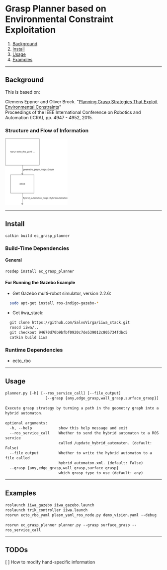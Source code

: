 # Grasp Planner based on Environmental Constraint Exploitation

1. [Background](#background)
2. [Install](#install)
3. [Usage](#usage)
4. [Examples](#examples)

---

## Background <a name="background"></a>
This is based on:

Clemens Eppner and Oliver Brock. "[Planning Grasp Strategies That Exploit Environmental Constraints](http://www.robotics.tu-berlin.de/fileadmin/fg170/Publikationen_pdf/eppner_icra2015.pdf)"  
Proceedings of the IEEE International Conference on Robotics and Automation (ICRA), pp. 4947 - 4952, 2015.

### Structure and Flow of Information

<img src="docs/diagram.png" alt="Diagram" width="200" />


---

## Install <a name="install"></a>

```
catkin build ec_grasp_planner
```

### Build-Time Dependencies

#### General
```
rosdep install ec_grasp_planner
```

#### For Running the Gazebo Example

- Get Gazebo multi-robot simulator, version 2.2.6:
```bash
  sudo apt-get install ros-indigo-gazebo-*
```

- Get iiwa_stack:
```
  git clone https://github.com/SalvoVirga/iiwa_stack.git
  roscd iiwa/..
  git checkout 94670d70b9bfbf0920c7de539012c805734fdbc5
  catkin build iiwa
```

### Runtime Dependencies

- ecto_rbo

---

## Usage <a name="usage"></a>

```
planner.py [-h] [--ros_service_call] [--file_output]
                  [--grasp {any,edge_grasp,wall_grasp,surface_grasp}]

Execute grasp strategy by turning a path in the geometry graph into a hybrid automaton.

optional arguments:
  -h, --help            show this help message and exit
  --ros_service_call    Whether to send the hybrid automaton to a ROS service
                        called /update_hybrid_automaton. (default: False)
  --file_output         Whether to write the hybrid automaton to a file called
                        hybrid_automaton.xml. (default: False)
  --grasp {any,edge_grasp,wall_grasp,surface_grasp}
                        which grasp type to use (default: any)
```

---

## Examples  <a name="examples"></a>

```
roslaunch iiwa_gazebo iiwa_gazebo.launch
roslaunch trik_controller iiwa.launch
rosrun ecto_rbo_yaml plasm_yaml_ros_node.py demo_vision.yaml --debug

rosrun ec_grasp_planner planner.py --grasp surface_grasp --ros_service_call
```

***

## TODOs

[ ] How to modify hand-specific information